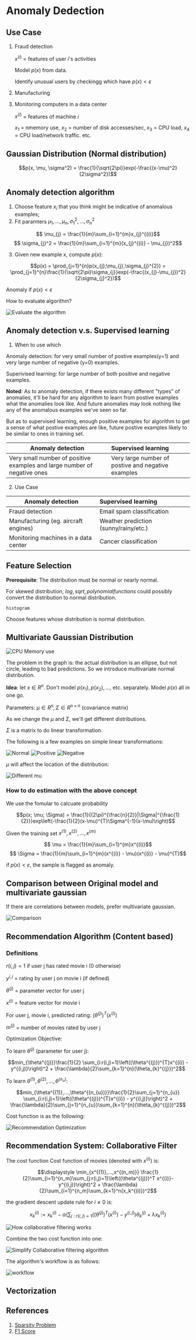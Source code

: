 # Anomaly Dedection

## Use Case

1. Fraud detection

    $x^{(i)}$  = features of user $i$'s activities
    
    Model $p(x)$ from data.

    Identify unusual users by checkingg which have $p(x) < \varepsilon$

2. Manufacturing

3. Monitoring computers in a data center

    $x^{(i)}$  = features of machine $i$

    $x_{1}$ = nmemory use, $x_{2}$ = number of disk accesses/sec, $x_{3}$ = CPU load, $x_{4}$ = CPU load/network traffic. etc.

## Gaussian Distribution (Normal distribution)

$$p(x, \mu, \sigma^2) = \frac{1}{\sqrt{2\pi}}exp(-\frac{(x-\mu)^2}{2\sigma^2})$$

## Anomaly detection algorithm

1. Choose feature $x_{i}$ that you think might be indicative of anomalous examples;
2. Fit paramters $\mu_{1},...,\mu_{n},\sigma_{1}^2,...,\sigma_{n}^2$

$$ \mu_{j} = \frac{1}{m}\sum_{i=1}^{m}x_{j}^{(i)}$$
$$ \sigma_{j}^2 = \frac{1}{m}\sum_{i=1}^{m}(x_{j}^{(i)} - \mu_{j})^2$$

3. Given new example x, compute $p(x)$:

$$p(x) = \prod_{j=1}^{n}p(x_{j};\mu_{j},\sigma_{j}^{2}) = \prod_{j=1}^{n}\frac{1}{\sqrt{2\pi}\sigma_{j}}exp(-\frac{(x_{j}-\mu_{j})^2}{2\sigma_{j}^2})$$

Anomaly if $p(x) < \varepsilon$

How to evaluate algorithm?

![Evaluate the algorithm](images/algorithm.png)

## Anomaly detection v.s. Supervised learning

1. When to use which

Anomaly detection: for very small number of postive examples(y=1) and very large
number of negative (y=0) examples.

Superivised learning: for large number of both positive and negative examples.

**Noted**: As to anomaly detection, if there exists many different "types" of anomalies, it'll be hard for any algorithm to learn from postive examples what the anomalies look like.  And future anomalies may look nothing like any of the anomalous examples we've seen so far.

But as to supervised learning, enough positive examples for algorithm to get a sense of what postive examples are like, future postive examples likely to be similar to ones in training set.

| Anomaly detection                       | Supervised learning                   |
| ----------------------------------------| :------------------------------------ |
| Very small number of positive examples and large number of negative ones | Very large number of postive and negative examples  |

2. Use Case

| Anomaly detection                   | Supervised learning                   |
| ------------------------------------| :------------------------------------ |
| Fraud detection                     | Email spam classification             |
| Manufacturing (eg. aircraft engines)| Weather prediction (sunny/rainy/etc.) |
| Monitoring machines in a data center| Cancer classification                 |

## Feature Selection

**Prerequisite**: The distribution must be normal or nearly normal.

For skewed distribution, $log, sqrt, polynomial functions$ could possibly convert the distribution to normal distribution.

```{matlab}
histogram
```

Choose features whose distribution is normal distribution.

## Multivariate Gaussian Distribution

![CPU Memory use](images/multivariate_gaussion_distribution_example.png)

The problem in the graph is: the actual distribution is an ellipse, but not circle, leading to bad predictions.  So we introduce multivariate normal distribution.

**Idea**: let $x \in R^{n}$. Don't model $p(x_{1}), p(x_{2}), ... ,$ etc. separately.  Model $p(x)$ all in one go.

Parameters: $\mu \in R^{n}, \Sigma \in R^{n\times{n}}$ (covariance matrix)

As we change the $\mu$ and $\Sigma$, we'll get different distributions.

$\Sigma$ is a matrix to do linear transformation.

The following is a few examples on simple linear transformations:

![Normal](images/mutlivariate_graph_examples.png)
![Positive](images/mutlivariate_graph_examples_1_postive.png)
![Negative](images/mutlivariate_graph_examples_2_negative.png)

$\mu$ will affect the location of the distribution:

![Different mu](images/mutlivariate_graph_examples_3_mu.png)

### How to do estimation with the above concept

We use the fomular to calcuate probability

$$p(x; \mu; \Sigma) = \frac{1}{(2\pi)^{\frac{n}{2}}|\Sigma|^{\frac{1}{2}}}exp\left(-\frac{1}{2}(x-\mu)^{T}\Sigma^{-1}(x-\mu)\right)$$

Given the training set ${x^{(1)}}, {x^{(2)}}, ..., {x^{(m)}}$

$$ \mu = \frac{1}{m}\sum_{i=1}^{m}x^{(i)}$$
$$ \Sigma = \frac{1}{m}\sum_{i=1}^{m}(x^{(i)} - \mu)(x^{(i)} - \mu)^{T}$$

if $p(x) < \varepsilon$, the sample is flagged as anomaly.

## Comparison between Original model and multivariate gaussian

If there are correlations between models, prefer multivariate gaussian.

![Comparison](images/original_model_vs_multivariate_model.png)

## Recommendation Algorithm (Content based)

### Definitions

$r(i,j) = 1$ if user j has rated movie i (0 otherwise)

$y^{i,j}$ = rating by user j on movie i (if defined)

$\theta^{(j)}$ = parameter vector for user j

$x^{(i)}$ = feature vector for movie i

For user j, movie i, predicted rating: $(\theta^{(j)})^{T}(x^{(i)})$

$m^{(j)}$ = number of movies rated by user j

Optimization Objective:

To learn $\theta^{(j)}$ (parameter for user j):

$$min_{\theta^{(j)}}\frac{1}{2} \sum_{i:r(i,j)=1}\left((\theta^{(j)})^{T}x^{(i)} - y^{(i,j)}\right)^2 + \frac{\lambda}{2}\sum_{k=1}^{n}(\theta_{k}^{(j)})^2$$

To learn $\theta^{(1)}, \theta^{(2)},...,\theta^{(n_{u})}$:

$$min_{\theta^{(1)},...,\theta^{(n_{u})}}\frac{1}{2}\sum_{j=1}^{n_{u}} \sum_{i:r(i,j)=1}\left((\theta^{(j)})^{T}x^{(i)} - y^{(i,j)}\right)^2 + \frac{\lambda}{2}\sum_{j=1}^{n_{u}}\sum_{k=1}^{n}(\theta_{k}^{(j)})^2$$

Cost function is as the following:

![Recommendation Optimization](images/Recommendation_cost_function.png)

## Recommendation System: Collaborative Filter

The cost function Cost function of movies (denoted with $x^{(i)}$) is:

$$\displaystyle \min_{x^{(1)},...,x^{(n_m)}} \frac{1}{2}\sum_{i=1}^{n_m}\sum_{j:r(i,j)=1}\left((\theta^{(j)})^T x^{(i)}-y^{(i,j)}\right)^2 + \frac{\lambda}{2}\sum_{i=1}^{n_m}\sum_{k=1}^n(x_k^{(i)})^2$$

the gradient descent update rule for $i\neq 0$ is:

$$x_k^{(i)} := x_k^{(i)} - \alpha\left(\sum_{j:r(i,j)=1}\left((\theta^{(j)})^T(x^{(i)}) - y^{(i,j)}\right)\theta_k^{(j)}+ \lambda x_k^{(i)}\right)$$

![How collaborative filtering works](images/collaborative_filter_overview.png)

Combine the two cost function into one:

![Simplify Collaborative filtering algorithm](images/simplify_collaborative_filtering.png)

The algorithm's workflow is as follows:

![workflow](images/workflow_collaborative_filtering.png)

## Vectorization

## References

1. [Sparsity Problem](http://recommender-systems.org/collaborative-filtering/ "Sparsity")
2. [F1 Score](https://en.wikipedia.org/wiki/F1_score "F1 score")
